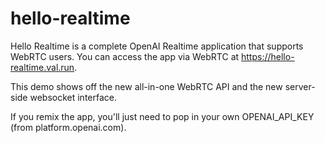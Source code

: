 # hello-realtime

Hello Realtime is a complete OpenAI Realtime application that supports WebRTC
users. You can access the app via WebRTC at https://hello-realtime.val.run.

This demo shows off the new all-in-one WebRTC API and the new server-side
websocket interface.

If you remix the app, you'll just need to pop in your own OPENAI_API_KEY (from
platform.openai.com).

